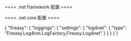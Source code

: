 ﻿==== .net framework 配置 ====

<?xml version="1.0" encoding="utf-8" ?>
<configuration>
  <configSections>
    <sectionGroup name="fireasy">
      <section name="loggings" type="Fireasy.Common.Logging.Configuration.LoggingConfigurationSectionHandler, Fireasy.Common"/>
    </sectionGroup>
  </configSections>
  <fireasy>
    <loggings managed="Fireasy.Log4net.LogFactory,Fireasy.Log4net">
    </loggings>
  </fireasy>
</configuration>

==== .net core 配置 ====

{
  "fireasy": {
    "loggings": {
      "settings": {
        "log4net": {
          "type": "Fireasy.Log4net.LogFactory,Fireasy.Log4net"
        }
      }
    }
  }
}
